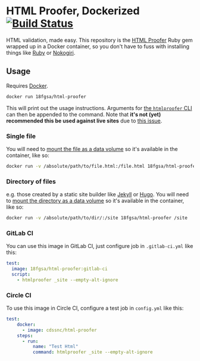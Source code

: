 # HTML Proofer, Dockerized [![Build Status](https://travis-ci.org/18F/html-proofer-docker.svg?branch=master)](https://travis-ci.org/18F/html-proofer-docker)

HTML validation, made easy. This repository is the [HTML Proofer](https://github.com/gjtorikian/html-proofer) Ruby gem wrapped up in a Docker container, so you don't have to fuss with installing things like [Ruby](https://www.ruby-lang.org/) or [Nokogiri](http://www.nokogiri.org/).

## Usage

Requires [Docker](https://www.docker.com/).

```bash
docker run 18fgsa/html-proofer
```

This will print out the usage instructions. Arguments for [the `htmlproofer` CLI](https://github.com/gjtorikian/html-proofer#using-on-the-command-line) can then be appended to the command. Note that **it's not (yet) recommended this be used against live sites** due to [this issue](https://github.com/gjtorikian/html-proofer/issues/334).

### Single file

You will need to [mount the file as a data volume](https://docs.docker.com/engine/userguide/containers/dockervolumes/#mount-a-host-file-as-a-data-volume) so it's available in the container, like so:

```bash
docker run -v /absolute/path/to/file.html:/file.html 18fgsa/html-proofer /file.html
```

### Directory of files

e.g. those created by a static site builder like [Jekyll](http://jekyllrb.com/) or [Hugo](https://gohugo.io/). You will need to [mount the directory as a data volume](https://docs.docker.com/engine/userguide/containers/dockervolumes/#mount-a-host-directory-as-a-data-volume) so it's available in the container, like so:

```bash
docker run -v /absolute/path/to/dir/:/site 18fgsa/html-proofer /site
```

### GitLab CI

You can use this image in GitLab CI, just configure job in `.gitlab-ci.yml` like this:

```yaml
test:
  image: 18fgsa/html-proofer:gitlab-ci
  script:
    - htmlproofer _site --empty-alt-ignore
```

### Circle CI

To use this image in Circle CI, configure a test job in `config.yml` like this:

```yaml
test:
    docker:
      - image: cdssnc/html-proofer
    steps:
      - run:
          name: "Test Html"
          command: htmlproofer _site --empty-alt-ignore
